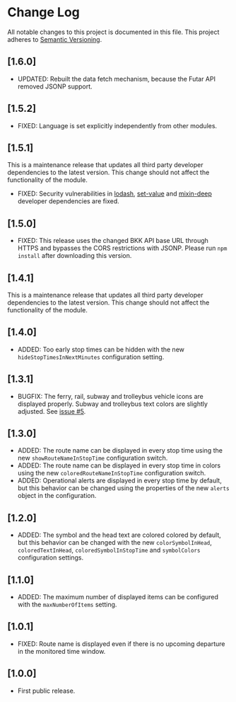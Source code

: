 # Change Log

All notable changes to this project is documented in this file.
This project adheres to [Semantic Versioning](http://semver.org/).

## [1.6.0]

- UPDATED: Rebuilt the data fetch mechanism, because the Futar API removed JSONP support. 

## [1.5.2]

- FIXED: Language is set explicitly independently from other modules.

## [1.5.1]

This is a maintenance release that updates all third party developer dependencies to the latest version. This change should not affect the functionality of the module.

- FIXED: Security vulnerabilities in [lodash](https://www.npmjs.com/advisories/1065), [set-value](https://www.npmjs.com/advisories/1012) and [mixin-deep](https://www.npmjs.com/advisories/1013) developer dependencies are fixed.

## [1.5.0]

- FIXED: This release uses the changed BKK API base URL through HTTPS and bypasses the CORS restrictions with JSONP. Please run `npm install` after downloading this version.

## [1.4.1]

This is a maintenance release that updates all third party developer dependencies to the latest version. This change should not affect the functionality of the module.

## [1.4.0]

- ADDED: Too early stop times can be hidden with the new `hideStopTimesInNextMinutes` configuration setting.

## [1.3.1]

- BUGFIX: The ferry, rail, subway and trolleybus vehicle icons are displayed properly. Subway and trolleybus text colors are slightly adjusted. See [issue #5](https://github.com/balassy/MMM-Futar/issues/5).

## [1.3.0]

- ADDED: The route name can be displayed in every stop time using the new `showRouteNameInStopTime` configuration switch.
- ADDED: The route name can be displayed in every stop time in colors using the new `coloredRouteNameInStopTime` configuration switch.
- ADDED: Operational alerts are displayed in every stop time by default, but this behavior can be changed using the properties of the new `alerts` object in the configuration.

## [1.2.0]

- ADDED: The symbol and the head text are colored colored by default, but this behavior can be changed with the new `colorSymbolInHead`, `coloredTextInHead`, `coloredSymbolInStopTime` and `symbolColors` configuration settings.

## [1.1.0]

- ADDED: The maximum number of displayed items can be configured with the `maxNumberOfItems` setting.

## [1.0.1]

- FIXED: Route name is displayed even if there is no upcoming departure in the monitored time window.

## [1.0.0]

- First public release.

